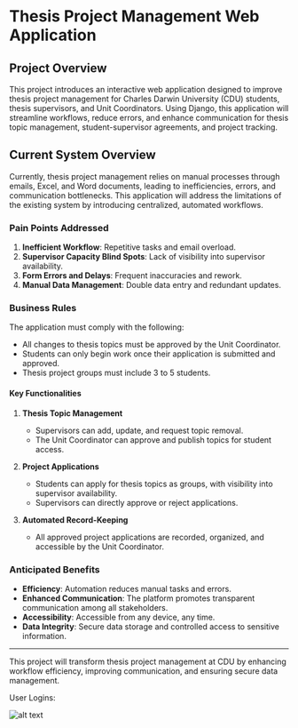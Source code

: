 # Thesis Project Management Web Application

## Project Overview

This project introduces an interactive web application designed to improve thesis project management for Charles Darwin University (CDU) students, thesis supervisors, and Unit Coordinators. Using Django, this application will streamline workflows, reduce errors, and enhance communication for thesis topic management, student-supervisor agreements, and project tracking.

## Current System Overview

Currently, thesis project management relies on manual processes through emails, Excel, and Word documents, leading to inefficiencies, errors, and communication bottlenecks. This application will address the limitations of the existing system by introducing centralized, automated workflows.

### Pain Points Addressed
1. **Inefficient Workflow**: Repetitive tasks and email overload.
2. **Supervisor Capacity Blind Spots**: Lack of visibility into supervisor availability.
3. **Form Errors and Delays**: Frequent inaccuracies and rework.
4. **Manual Data Management**: Double data entry and redundant updates.

### Business Rules
The application must comply with the following:
- All changes to thesis topics must be approved by the Unit Coordinator.
- Students can only begin work once their application is submitted and approved.
- Thesis project groups must include 3 to 5 students.


#### Key Functionalities
1. **Thesis Topic Management**
   - Supervisors can add, update, and request topic removal.
   - The Unit Coordinator can approve and publish topics for student access.

2. **Project Applications**
   - Students can apply for thesis topics as groups, with visibility into supervisor availability.
   - Supervisors can directly approve or reject applications.

3. **Automated Record-Keeping**
   - All approved project applications are recorded, organized, and accessible by the Unit Coordinator.

### Anticipated Benefits
- **Efficiency**: Automation reduces manual tasks and errors.
- **Enhanced Communication**: The platform promotes transparent communication among all stakeholders.
- **Accessibility**: Accessible from any device, any time.
- **Data Integrity**: Secure data storage and controlled access to sensitive information.

---

This project will transform thesis project management at CDU by enhancing workflow efficiency, improving communication, and ensuring secure data management.

User Logins:

![alt text](https://github.com/user-attachments/assets/77279803-bc39-48e4-a947-19223f2909b3)
